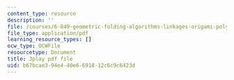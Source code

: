 ```yaml
---
content_type: resource
description: ''
file: /courses/6-849-geometric-folding-algorithms-linkages-origami-polyhedra-fall-2012/b67bcae394e440e6691812c6c9c6423d_ylQ5-9f5KIs.pdf
file_type: application/pdf
learning_resource_types: []
ocw_type: OCWFile
resourcetype: Document
title: 3play pdf file
uid: b67bcae3-94e4-40e6-6918-12c6c9c6423d
---
```

